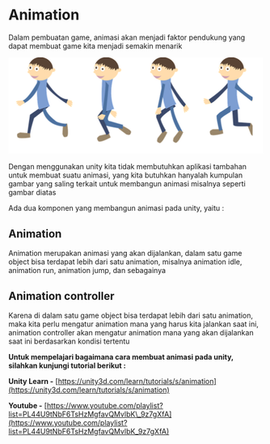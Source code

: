 # Animation

Dalam pembuatan game, animasi akan menjadi faktor pendukung yang dapat membuat game kita menjadi semakin menarik

![animation](./animation.png)

Dengan menggunakan unity kita tidak membutuhkan aplikasi tambahan untuk membuat suatu animasi, yang kita butuhkan hanyalah kumpulan gambar yang saling terkait untuk membangun animasi misalnya seperti gambar diatas

Ada dua komponen yang membangun animasi pada unity, yaitu :

## Animation

Animation merupakan animasi yang akan dijalankan, dalam satu game object bisa terdapat lebih dari satu animation, misalnya animation idle, animation run, animation jump, dan sebagainya

## Animation controller

Karena di dalam satu game object bisa terdapat lebih dari satu animation, maka kita perlu mengatur animation mana yang harus kita jalankan saat ini, animation controller akan mengatur animation mana yang akan dijalankan saat ini berdasarkan kondisi tertentu

**Untuk mempelajari bagaimana cara membuat animasi pada unity, silahkan kunjungi tutorial berikut :**

**Unity Learn -** [https://unity3d.com/learn/tutorials/s/animation](https://unity3d.com/learn/tutorials/s/animation)

**Youtube -** [https://www.youtube.com/playlist?list=PL44U9tNbF6TsHzMgfavQMvlbK\_9z7gXfA](https://www.youtube.com/playlist?list=PL44U9tNbF6TsHzMgfavQMvlbK_9z7gXfA)


